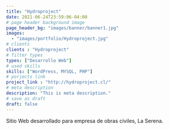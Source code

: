 ```yaml
---
title: "Hydroproject"
date: 2021-06-24T23:59:06-04:00
# page header background image
page_header_bg: "images/banner/banner1.jpg"
images: 
  - "images/portfolio/Hydroproject.jpg"
# clients
clients : "Hydroproject"
# filter types
types: ["Desarrollo Web"]
# used skills
skills: ["WordPress, MYSQL, PHP"]
# porjects link
project_link : "http://hydroproject.cl/"
# meta description
description: "This is meta description."
# save as draft
draft: false
---
```

Sitio Web desarrollado para empresa de obras cíviles, La Serena.